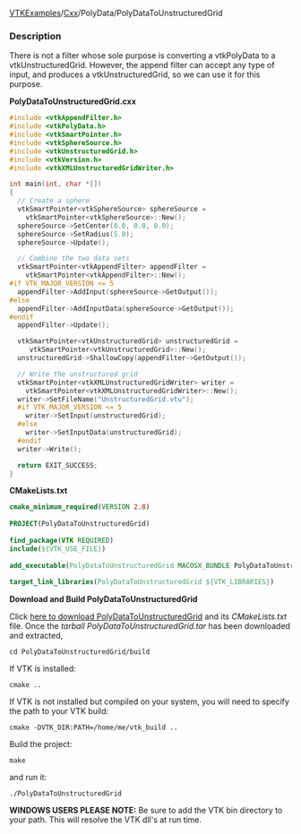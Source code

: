 [VTKExamples](Home)/[Cxx](Cxx)/PolyData/PolyDataToUnstructuredGrid

### Description
There is not a filter whose sole purpose is converting a vtkPolyData to a vtkUnstructuredGrid. However, the append filter can accept any type of input, and produces a vtkUnstructuredGrid, so we can use it for this purpose.

**PolyDataToUnstructuredGrid.cxx**
```c++
#include <vtkAppendFilter.h>
#include <vtkPolyData.h>
#include <vtkSmartPointer.h>
#include <vtkSphereSource.h>
#include <vtkUnstructuredGrid.h>
#include <vtkVersion.h>
#include <vtkXMLUnstructuredGridWriter.h>

int main(int, char *[])
{
  // Create a sphere
  vtkSmartPointer<vtkSphereSource> sphereSource =
    vtkSmartPointer<vtkSphereSource>::New();
  sphereSource->SetCenter(0.0, 0.0, 0.0);
  sphereSource->SetRadius(5.0);
  sphereSource->Update();

  // Combine the two data sets
  vtkSmartPointer<vtkAppendFilter> appendFilter =
    vtkSmartPointer<vtkAppendFilter>::New();
#if VTK_MAJOR_VERSION <= 5
  appendFilter->AddInput(sphereSource->GetOutput());
#else
  appendFilter->AddInputData(sphereSource->GetOutput());
#endif
  appendFilter->Update();

  vtkSmartPointer<vtkUnstructuredGrid> unstructuredGrid =
     vtkSmartPointer<vtkUnstructuredGrid>::New();
  unstructuredGrid->ShallowCopy(appendFilter->GetOutput());

  // Write the unstructured grid
  vtkSmartPointer<vtkXMLUnstructuredGridWriter> writer =
    vtkSmartPointer<vtkXMLUnstructuredGridWriter>::New();
  writer->SetFileName("UnstructuredGrid.vtu");
  #if VTK_MAJOR_VERSION <= 5
    writer->SetInput(unstructuredGrid);
  #else
    writer->SetInputData(unstructuredGrid);
  #endif
  writer->Write();

  return EXIT_SUCCESS;
}
```
**CMakeLists.txt**
```cmake
cmake_minimum_required(VERSION 2.8)
 
PROJECT(PolyDataToUnstructuredGrid)
 
find_package(VTK REQUIRED)
include(${VTK_USE_FILE})
 
add_executable(PolyDataToUnstructuredGrid MACOSX_BUNDLE PolyDataToUnstructuredGrid.cxx)
 
target_link_libraries(PolyDataToUnstructuredGrid ${VTK_LIBRARIES})
```

**Download and Build PolyDataToUnstructuredGrid**

Click [here to download PolyDataToUnstructuredGrid](https://github.com/lorensen/VTKWikiExamplesTarballs/raw/master/PolyDataToUnstructuredGrid.tar) and its *CMakeLists.txt* file.
Once the *tarball PolyDataToUnstructuredGrid.tar* has been downloaded and extracted,
```
cd PolyDataToUnstructuredGrid/build 
```
If VTK is installed:
```
cmake ..
```
If VTK is not installed but compiled on your system, you will need to specify the path to your VTK build:
```
cmake -DVTK_DIR:PATH=/home/me/vtk_build ..
```
Build the project:
```
make
```
and run it:
```
./PolyDataToUnstructuredGrid
```
**WINDOWS USERS PLEASE NOTE:** Be sure to add the VTK bin directory to your path. This will resolve the VTK dll's at run time.

